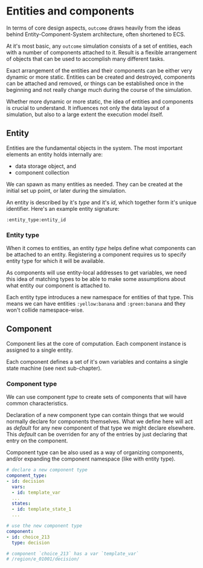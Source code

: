# Entities and components

In terms of core design aspects, `outcome` draws heavily from the ideas behind Entity-Component-System architecture, often shortened to ECS.

At it's most basic, any `outcome` simulation consists of a set of entities, each with a number of components attached to it. Result is a flexible arrangement of objects that can be used to accomplish many different tasks.

Exact arrangement of the entities and their components can be either very dynamic or more static. Entities can be created and destroyed, components can be attached and removed, or things can be established once in the beginning and not really change much during the course of the simulation.

Whether more dynamic or more static, the idea of entities and components is crucial to understand. It influences not only the data layout of a simulation, but also to a large extent the execution model itself.


## Entity

Entities are the fundamental objects in the system. The most important elements an entity holds internally are:
- data storage object, and
- component collection

We can spawn as many entities as needed. They can be created at the initial set up point, or later during the simulation.

An entity is described by it's *type* and it's *id*, which together form it's unique identifier. Here's an example entity signature:
```
:entity_type:entity_id
```

### Entity type

When it comes to entities, an entity _type_ helps define what components can be attached to an entity. Registering a component requires us to specify entity type for which it will be available.

As components will use entity-local addresses to get variables, we need this idea of matching types to be able to make some assumptions about what entity our component is attached to.

Each entity type introduces a new namespace for entities of that type. This means we can have entities `:yellow:banana` and `:green:banana` and they won't collide namespace-wise.


## Component

Component lies at the core of computation. Each component instance is assigned to a single entity.

Each component defines a set of it's own variables and contains a single state machine (see next sub-chapter).

### Component type

We can use component _type_ to create sets of components that will have common characteristics.

Declaration of a new component type can contain things that we would normally declare for components themselves. What we define here will act as *default* for any new component of that type we might declare elsewhere. This *default* can be overriden for any of the entries by just declaring that entry on the component.

Component type can be also used as a way of organizing components, and/or expanding the component namespace (like with entity type).

```yaml
# declare a new component type
component_type:
- id: decision
  vars:
  - id: template_var
  ...
  states:
  - id: template_state_1
  ...

# use the new component type
component:
- id: choice_213
  type: decision

# component `choice_213` has a var `template_var`
# /region/e_01001/decision/

```
